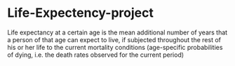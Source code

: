 # Life-Expectency-project
Life expectancy at a certain age is the mean additional number of years that a person of that age can expect to live, if subjected throughout the rest of his or her life to the current mortality conditions (age-specific probabilities of dying, i.e. the death rates observed for the current period)

